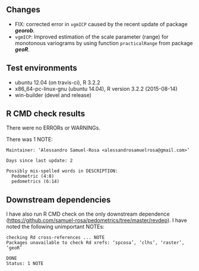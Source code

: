 ## Changes
* FIX: corrected error in `vgmICP` caused by the recent update of package 
  ***georob***.
* `vgmICP`: Improved estimation of the scale parameter (range) for monotonous
  variograms by using function `practicalRange` from package ***geoR***.

## Test environments
* ubuntu 12.04 (on travis-ci), R 3.2.2
* x86_64-pc-linux-gnu (ubuntu 14.04), R version 3.2.2 (2015-08-14)
* win-builder (devel and release)

## R CMD check results
There were no ERRORs or WARNINGs.

There was 1 NOTE:

```
Maintainer: ‘Alessandro Samuel-Rosa <alessandrosamuelrosa@gmail.com>’

Days since last update: 2

Possibly mis-spelled words in DESCRIPTION:
  Pedometric (4:8)
  pedometrics (6:14)
```

## Downstream dependencies
I have also run R CMD check on the only downstream dependence
(https://github.com/samuel-rosa/pedometrics/tree/master/revdep). I have noted
the following unimportant NOTEs:

```
checking Rd cross-references ... NOTE
Packages unavailable to check Rd xrefs: ‘spcosa’, ‘clhs’, ‘raster’, ‘geoR’
```
```
DONE
Status: 1 NOTE
```

